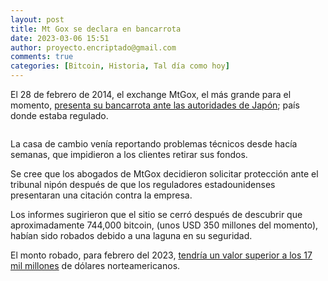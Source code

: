 ```yaml
---
layout: post
title: Mt Gox se declara en bancarrota
date: 2023-03-06 15:51
author: proyecto.encriptado@gmail.com
comments: true
categories: [Bitcoin, Historia, Tal día como hoy]
---
```

<!-- wp:paragraph {"style":{"elements":{"link":{"color":{"text":"#0745e3"}}}}} -->
<p class="has-link-color">El 28 de febrero de 2014, el exchange MtGox, el más grande para el momento, <a href="https://www.theguardian.com/technology/2014/feb/26/mtgox-ceo-speaks-out-as-japanese-regulators-discuss-intervention">presenta su bancarrota ante las autoridades de Japón</a>; país donde estaba regulado.</p>
<!-- /wp:paragraph -->

<!-- wp:image {"id":546,"sizeSlug":"full","linkDestination":"none"} -->
<figure class="wp-block-image size-full"><img src="https://proyectobitcoin.com/wp-content/uploads/2023/03/28-febrero-1.png" alt="" class="wp-image-546"/></figure>
<!-- /wp:image -->

<!-- wp:paragraph -->
<p>La casa de cambio venía reportando problemas técnicos desde hacía semanas, que impidieron a los clientes retirar sus fondos.&nbsp;</p>
<!-- /wp:paragraph -->

<!-- wp:paragraph -->
<p>Se cree que los abogados de MtGox decidieron solicitar protección ante el tribunal nipón después de que los reguladores estadounidenses presentaran una citación contra la empresa.</p>
<!-- /wp:paragraph -->

<!-- wp:paragraph -->
<p>Los informes sugirieron que el sitio se cerró después de descubrir que aproximadamente 744,000 bitcoin, (unos USD 350 millones del momento), habían sido robados debido a una laguna en su seguridad.</p>
<!-- /wp:paragraph -->

<!-- wp:paragraph {"style":{"elements":{"link":{"color":{"text":"#0745e3"}}}}} -->
<p class="has-link-color">El monto robado, para febrero del 2023, <a href="https://es.wikipedia.org/wiki/Historia_de_bitcoin#cite_ref-58">tendría un valor superior a los 17 mil millones</a> de dólares norteamericanos.</p>
<!-- /wp:paragraph -->
